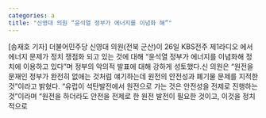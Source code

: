 ```yaml
---
categories: a
title: "신영대 의원 “윤석열 정부가 에너지를 이념화 해”"
---
```

[송재호 기자] 더불어민주당 신영대 의원(전북 군산)이 26일 KBS전주 제1라디오 에서 에너지 문제가 정치 쟁점화 되고 있는 것에 대해 “윤석열 정부가 에너지를 이념화해 정치에 이용하고 있다”며 정부의 악의적 발표에 대해 강하게 성토했다.신 의원은 “원전을 문재인 정부가 완전히 없애는 것처럼 얘기하는데 원전의 안전성과 폐기물 문제를 지적한 것”이라고 밝혔다. “유럽이 석탄발전에서 원전으로 가는 것은 안전성을 전제로 진행하는 것”이라며 “원전을 하더라도 안전을 전제로 한 원전 발전이 필요한 것이고, 이것을 정치적으로